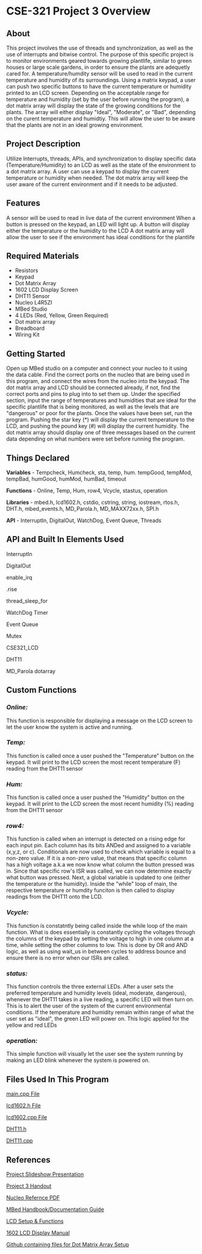 # CSE-321 Project 3 Overview

## About

This project involves the use of threads and synchronization, as well as the use of interrupts and bitwise control. The purpose of this specific project is to monitor environments geared towards growing 
plantlife, similar to green houses or large scale gardens, in order to ensure the plants are adequetly cared for. A temperature/humdity sensor will be used to read in the current temperature and humidity of its surroundings.
Using a matrix keypad, a user can push two specific buttons to have the current temperature or humidity printed to an LCD screen. Depending on the acceptable range for temperature and humidity (set by the user before running the program),
a dot matrix array will display the state of the growing conditions for the plants. The array will either display "Ideal", "Moderate", or "Bad", depending on the curent temperature and humidtiy. This will allow the user to be 
aware that the plants are not in an ideal growing environment.
## Project Description

Utilize Interrupts, threads, APIs, and synchronization to display specific data (Temperature/Humidity) to an LCD as well as the state of the environment to a dot matrix array.
A user can use a keypad to display the current temperature or humidity when needed. The dot matrix array will keep the user aware of the current environment and if it needs to be adjusted.
## Features

A sensor will be used to read in live data of the current environment
When a button is pressed on the keypad, an LED will light up.
A button will display either the temperature or the humidity to the LCD
A dot matrix array will allow the user to see if the environment has ideal conditions for the plantlife
## Required Materials

- Resistors
- Keypad
- Dot Matrix Array
- 1602 LCD Display Screen
- DHT11 Sensor
- Nucleo L4R5ZI
- MBed Studio
- 4 LEDs (Red, Yellow, Green Required)
- Dot matrix array
- Breadboard
- Wiring Kit
## Getting Started

Open up MBed studio on a computer and connect your nucleo to it using the data cable. Find the correct ports on the nucleo that are being used in this program, and connect the wires from the nucleo into the keypad.
The dot matrix array and LCD should be connected already, if not, find the correct ports and pins to plug into to set them up. Under the specified section, input the range of temperatures and humidities that are ideal for
the specific plantlife that is being monitored, as well as the levels that are "dangerous" or poor for the plants. Once the values have been set, run the program. Pushing the star key (*) will display the current temperature
to the LCD, and pushing the pound key (#) will display the current humidity. The dot matrix array should display one of three messages based on the current data depending on what numbers were set before running the program.
## Things Declared

**Variables** - Tempcheck, Humcheck, sta, temp, hum. tempGood, tempMod, tempBad, humGood, humMod, humBad, timeout

**Functions** - Online, Temp, Hum, row4, Vcycle, stastus, operation

**Libraries** - mbed.h, lcd1602.h, cstdio, cstring, string, iostream, rtos.h, DHT.h, mbed_events.h, MD_Parola.h, MD_MAXX72xx.h, SPI.h

**API** - InterruptIn, DigitalOut, WatchDog, Event Queue, Threads

## API and Built In Elements Used

InterruptIn

DigitalOut

enable_irq

.rise

thread_sleep_for

WatchDog Timer

Event Queue

Mutex

CSE321_LCD

DHT11

MD_Parola dotarray

## Custom Functions

### ***Online:***
This function is responsible for displaying a message on the LCD screen to let the user know the system is active and running.

### ***Temp:***
This function is called once a user pushed the "Temperature" button on the keypad. It will print to the LCD screen the most recent temperature (F) reading from the DHT11 sensor

### ***Hum:***
This function is called once a user pushed the "Humidity" button on the keypad. It will print to the LCD screen the most recent humidity (%) reading from the DHT11 sensor

### ***row4:***
This function is called when an interrupt is detected on a rising edge for each input pin. Each column has its bits ANDed and assigned to a variable (x,y,z, or c). Conditionals are now used to check which variable is equal to a non-zero
value. If it is a non-zero value, that means that specific column has a high voltage a.k.a we now know what column the button pressed was in. Since that specific row's ISR was called, we can now determine exactly what button was pressed.
Next, a global variable is updated to one (either the temperature or the humidity). Inside the "while" loop of main, the respective temperature or humdity funciton is then called to display readings from the DHT11 onto the LCD.

### ***Vcycle:***
This function is constatntly being called inside the while loop of the main function. What is does essentially is constantly cycling the voltages through the columns of the keypad by setting the voltage to high in one column at a time,
while setting the other columns to low. This is done by OR and AND logic, as well as using wait_us in between cycles to address bounce and ensure there is no error when our ISRs are called.

### ***status:***
This function controls the three external LEDs. After a user sets the preferred temperature and humidity levels (ideal, moderate, dangerous), whenever the DHT11 takes in a live reading, a specific LED will then turn on. This is to 
alert the user of the system of the current environmental conditions. If the temperature and humidity remain within range of what the user set as "ideal", the green LED will power on. This logic applied for the yellow and red LEDs

### ***operation:***
This simple function will visually let the user see the system running by making an LED blink whenever the system is powered on.


## Files Used In This Program

[main.cpp File](https://github.com/Brian-Leavell/CSE321-Course-Progress/blob/main/Project3/main.cpp)

[lcd1602.h File](https://github.com/Brian-Leavell/CSE321-Course-Progress/blob/main/Project3/lcd1602.h)

[lcd1602.cpp File](https://github.com/Brian-Leavell/CSE321-Course-Progress/blob/main/Project3/lcd1602.cpp)

[DHT11.h](https://github.com/Brian-Leavell/CSE321-Course-Progress/blob/main/Project3/DHT.h)

[DHT11.cpp](https://github.com/Brian-Leavell/CSE321-Course-Progress/blob/main/Project3/DHT.cpp)

## References
[Project Slideshow Presentation](https://github.com/Brian-Leavell/CSE-321/blob/main/Project3/CSE321_project3_%20bsleavel_%20report.pdf)

[Project 3 Handout](https://github.com/Brian-Leavell/CSE321-Course-Progress/blob/main/Project3/CSE321%20Project%203%20Fall%202022.pdf)

[Nucleo Refernce PDF](https://www.st.com/resource/en/user_manual/dm00368330-stm32-nucleo-144-boards-mb1312-stmicroelectronics.pdf)

[MBed Handbook/Documentation Guide](https://os.mbed.com/handbook)

[LCD Setup & Functions](https://github.com/Brian-Leavell/CSE321-Course-Progress/blob/main/Project2/LCD%20API%20Instructions.pdf)

[1602 LCD Display Manual](https://github.com/Brian-Leavell/CSE321-Course-Progress/blob/main/Project2/1602%20LCD%20Datasheet.pdf)

[Github containing files for Dot Matrix Array Setup](https://www.makerguides.com/max7219-led-dot-matrix-display-arduino-tutorial/)
